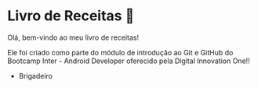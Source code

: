 # Livro de Receitas :book:

Olá, bem-vindo ao meu livro de receitas!

Ele foi criado como parte do módulo de introdução ao Git e GitHub do Bootcamp Inter - Android Developer oferecido pela Digital Innovation One!!

 * Brigadeiro


